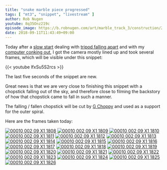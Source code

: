 ```yaml
---
title: "snake marble piece progressed"
tags: [ "mt3", "snippet", "livestream" ]
author: Rob Nugen
youtube: 8q35Onz219c
episode_image: https://b.robnugen.com/art/marble_track_3/construction/2018/2018_sep_11_cut_board.jpg
date: 2018-09-11T11:43:49+09:00
---
```


Today after a [slow start](https://www.youtube.com/watch?v=_nWqfacctjA) dealing with [tripod falling apart](https://www.youtube.com/watch?v=kQTYA4j0a7s) and with my
[computer conking out](https://www.youtube.com/watch?v=_aO7Hj3LIo0), I
got the camera mostly lined up and took several frames, which will be
visible under this snippet:

{{< youtube lfxSu5S2rcs >}}

The last five seconds of the snippet are new.

Great news is that we are very close to finishing this snippet with
a chopstick falling out of the sky, and therefore close to filming the
backstory of how that chopstick came to fall in such a manner.

The falling / fallen chopstick will be cut by [G Choppy](/gc) and used as a
support for the outer spiral.

Here are the frames taken today:

[![00010 002 09 X1 1808](//b.robnugen.com/art/marble_track_3/frames/2018/thumbs/00010_002_09_X1_1808.jpg)](//b.robnugen.com/art/marble_track_3/frames/2018/00010_002_09_X1_1808.jpg)
[![00010 002 09 X1 1809](//b.robnugen.com/art/marble_track_3/frames/2018/thumbs/00010_002_09_X1_1809.jpg)](//b.robnugen.com/art/marble_track_3/frames/2018/00010_002_09_X1_1809.jpg)
[![00010 002 09 X1 1810](//b.robnugen.com/art/marble_track_3/frames/2018/thumbs/00010_002_09_X1_1810.jpg)](//b.robnugen.com/art/marble_track_3/frames/2018/00010_002_09_X1_1810.jpg)
[![00010 002 09 X1 1811](//b.robnugen.com/art/marble_track_3/frames/2018/thumbs/00010_002_09_X1_1811.jpg)](//b.robnugen.com/art/marble_track_3/frames/2018/00010_002_09_X1_1811.jpg)
[![00010 002 09 X1 1812](//b.robnugen.com/art/marble_track_3/frames/2018/thumbs/00010_002_09_X1_1812.jpg)](//b.robnugen.com/art/marble_track_3/frames/2018/00010_002_09_X1_1812.jpg)
[![00010 002 09 X1 1813](//b.robnugen.com/art/marble_track_3/frames/2018/thumbs/00010_002_09_X1_1813.jpg)](//b.robnugen.com/art/marble_track_3/frames/2018/00010_002_09_X1_1813.jpg)
[![00010 002 09 X1 1814](//b.robnugen.com/art/marble_track_3/frames/2018/thumbs/00010_002_09_X1_1814.jpg)](//b.robnugen.com/art/marble_track_3/frames/2018/00010_002_09_X1_1814.jpg)
[![00010 002 09 X1 1815](//b.robnugen.com/art/marble_track_3/frames/2018/thumbs/00010_002_09_X1_1815.jpg)](//b.robnugen.com/art/marble_track_3/frames/2018/00010_002_09_X1_1815.jpg)
[![00010 002 09 X1 1816](//b.robnugen.com/art/marble_track_3/frames/2018/thumbs/00010_002_09_X1_1816.jpg)](//b.robnugen.com/art/marble_track_3/frames/2018/00010_002_09_X1_1816.jpg)
[![00010 002 09 X1 1817](//b.robnugen.com/art/marble_track_3/frames/2018/thumbs/00010_002_09_X1_1817.jpg)](//b.robnugen.com/art/marble_track_3/frames/2018/00010_002_09_X1_1817.jpg)
[![00010 002 09 X1 1818](//b.robnugen.com/art/marble_track_3/frames/2018/thumbs/00010_002_09_X1_1818.jpg)](//b.robnugen.com/art/marble_track_3/frames/2018/00010_002_09_X1_1818.jpg)
[![00010 002 09 X1 1819](//b.robnugen.com/art/marble_track_3/frames/2018/thumbs/00010_002_09_X1_1819.jpg)](//b.robnugen.com/art/marble_track_3/frames/2018/00010_002_09_X1_1819.jpg)
[![00010 002 09 X1 1820](//b.robnugen.com/art/marble_track_3/frames/2018/thumbs/00010_002_09_X1_1820.jpg)](//b.robnugen.com/art/marble_track_3/frames/2018/00010_002_09_X1_1820.jpg)
[![00010 002 09 X1 1821](//b.robnugen.com/art/marble_track_3/frames/2018/thumbs/00010_002_09_X1_1821.jpg)](//b.robnugen.com/art/marble_track_3/frames/2018/00010_002_09_X1_1821.jpg)
[![00010 002 09 X1 1822](//b.robnugen.com/art/marble_track_3/frames/2018/thumbs/00010_002_09_X1_1822.jpg)](//b.robnugen.com/art/marble_track_3/frames/2018/00010_002_09_X1_1822.jpg)
[![00010 002 09 X1 1823](//b.robnugen.com/art/marble_track_3/frames/2018/thumbs/00010_002_09_X1_1823.jpg)](//b.robnugen.com/art/marble_track_3/frames/2018/00010_002_09_X1_1823.jpg)
[![00010 002 09 X1 1824](//b.robnugen.com/art/marble_track_3/frames/2018/thumbs/00010_002_09_X1_1824.jpg)](//b.robnugen.com/art/marble_track_3/frames/2018/00010_002_09_X1_1824.jpg)
[![00010 002 09 X1 1825](//b.robnugen.com/art/marble_track_3/frames/2018/thumbs/00010_002_09_X1_1825.jpg)](//b.robnugen.com/art/marble_track_3/frames/2018/00010_002_09_X1_1825.jpg)
[![00010 002 09 X1 1826](//b.robnugen.com/art/marble_track_3/frames/2018/thumbs/00010_002_09_X1_1826.jpg)](//b.robnugen.com/art/marble_track_3/frames/2018/00010_002_09_X1_1826.jpg)
